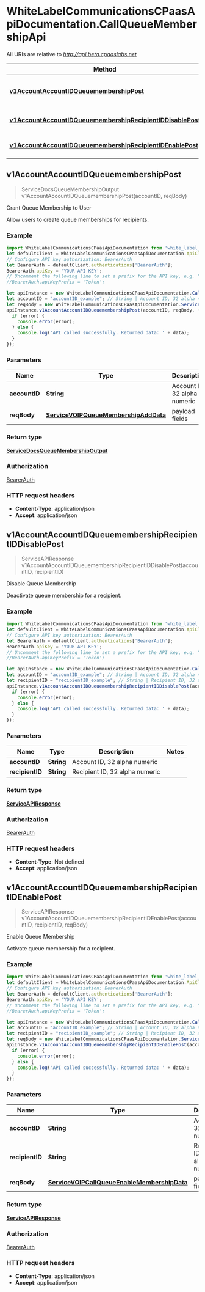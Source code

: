 # WhiteLabelCommunicationsCPaasApiDocumentation.CallQueueMembershipApi

All URIs are relative to *http://api.beta.cpaaslabs.net*

Method | HTTP request | Description
------------- | ------------- | -------------
[**v1AccountAccountIDQueuemembershipPost**](CallQueueMembershipApi.md#v1AccountAccountIDQueuemembershipPost) | **POST** /v1/account/{accountID}/queuemembership | Grant Queue Membership to User
[**v1AccountAccountIDQueuemembershipRecipientIDDisablePost**](CallQueueMembershipApi.md#v1AccountAccountIDQueuemembershipRecipientIDDisablePost) | **POST** /v1/account/{accountID}/queuemembership/{recipientID}/disable | Disable Queue Membership
[**v1AccountAccountIDQueuemembershipRecipientIDEnablePost**](CallQueueMembershipApi.md#v1AccountAccountIDQueuemembershipRecipientIDEnablePost) | **POST** /v1/account/{accountID}/queuemembership/{recipientID}/enable | Enable Queue Membership



## v1AccountAccountIDQueuemembershipPost

> ServiceDocsQueueMembershipOutput v1AccountAccountIDQueuemembershipPost(accountID, reqBody)

Grant Queue Membership to User

Allow users to create queue memberships for recipients.

### Example

```javascript
import WhiteLabelCommunicationsCPaasApiDocumentation from 'white_label_communications_c_paas_api_documentation';
let defaultClient = WhiteLabelCommunicationsCPaasApiDocumentation.ApiClient.instance;
// Configure API key authorization: BearerAuth
let BearerAuth = defaultClient.authentications['BearerAuth'];
BearerAuth.apiKey = 'YOUR API KEY';
// Uncomment the following line to set a prefix for the API key, e.g. "Token" (defaults to null)
//BearerAuth.apiKeyPrefix = 'Token';

let apiInstance = new WhiteLabelCommunicationsCPaasApiDocumentation.CallQueueMembershipApi();
let accountID = "accountID_example"; // String | Account ID, 32 alpha numeric
let reqBody = new WhiteLabelCommunicationsCPaasApiDocumentation.ServiceVOIPQueueMembershipAddData(); // ServiceVOIPQueueMembershipAddData | payload fields
apiInstance.v1AccountAccountIDQueuemembershipPost(accountID, reqBody, (error, data, response) => {
  if (error) {
    console.error(error);
  } else {
    console.log('API called successfully. Returned data: ' + data);
  }
});
```

### Parameters


Name | Type | Description  | Notes
------------- | ------------- | ------------- | -------------
 **accountID** | **String**| Account ID, 32 alpha numeric | 
 **reqBody** | [**ServiceVOIPQueueMembershipAddData**](ServiceVOIPQueueMembershipAddData.md)| payload fields | 

### Return type

[**ServiceDocsQueueMembershipOutput**](ServiceDocsQueueMembershipOutput.md)

### Authorization

[BearerAuth](../README.md#BearerAuth)

### HTTP request headers

- **Content-Type**: application/json
- **Accept**: application/json


## v1AccountAccountIDQueuemembershipRecipientIDDisablePost

> ServiceAPIResponse v1AccountAccountIDQueuemembershipRecipientIDDisablePost(accountID, recipientID)

Disable Queue Membership

Deactivate queue membership for a recipient.

### Example

```javascript
import WhiteLabelCommunicationsCPaasApiDocumentation from 'white_label_communications_c_paas_api_documentation';
let defaultClient = WhiteLabelCommunicationsCPaasApiDocumentation.ApiClient.instance;
// Configure API key authorization: BearerAuth
let BearerAuth = defaultClient.authentications['BearerAuth'];
BearerAuth.apiKey = 'YOUR API KEY';
// Uncomment the following line to set a prefix for the API key, e.g. "Token" (defaults to null)
//BearerAuth.apiKeyPrefix = 'Token';

let apiInstance = new WhiteLabelCommunicationsCPaasApiDocumentation.CallQueueMembershipApi();
let accountID = "accountID_example"; // String | Account ID, 32 alpha numeric
let recipientID = "recipientID_example"; // String | Recipient ID, 32 alpha numeric
apiInstance.v1AccountAccountIDQueuemembershipRecipientIDDisablePost(accountID, recipientID, (error, data, response) => {
  if (error) {
    console.error(error);
  } else {
    console.log('API called successfully. Returned data: ' + data);
  }
});
```

### Parameters


Name | Type | Description  | Notes
------------- | ------------- | ------------- | -------------
 **accountID** | **String**| Account ID, 32 alpha numeric | 
 **recipientID** | **String**| Recipient ID, 32 alpha numeric | 

### Return type

[**ServiceAPIResponse**](ServiceAPIResponse.md)

### Authorization

[BearerAuth](../README.md#BearerAuth)

### HTTP request headers

- **Content-Type**: Not defined
- **Accept**: application/json


## v1AccountAccountIDQueuemembershipRecipientIDEnablePost

> ServiceAPIResponse v1AccountAccountIDQueuemembershipRecipientIDEnablePost(accountID, recipientID, reqBody)

Enable Queue Membership

Activate queue membership for a recipient.

### Example

```javascript
import WhiteLabelCommunicationsCPaasApiDocumentation from 'white_label_communications_c_paas_api_documentation';
let defaultClient = WhiteLabelCommunicationsCPaasApiDocumentation.ApiClient.instance;
// Configure API key authorization: BearerAuth
let BearerAuth = defaultClient.authentications['BearerAuth'];
BearerAuth.apiKey = 'YOUR API KEY';
// Uncomment the following line to set a prefix for the API key, e.g. "Token" (defaults to null)
//BearerAuth.apiKeyPrefix = 'Token';

let apiInstance = new WhiteLabelCommunicationsCPaasApiDocumentation.CallQueueMembershipApi();
let accountID = "accountID_example"; // String | Account ID, 32 alpha numeric
let recipientID = "recipientID_example"; // String | Recipient ID, 32 alpha numeric
let reqBody = new WhiteLabelCommunicationsCPaasApiDocumentation.ServiceVOIPCallQueueEnableMembershipData(); // ServiceVOIPCallQueueEnableMembershipData | payload fields
apiInstance.v1AccountAccountIDQueuemembershipRecipientIDEnablePost(accountID, recipientID, reqBody, (error, data, response) => {
  if (error) {
    console.error(error);
  } else {
    console.log('API called successfully. Returned data: ' + data);
  }
});
```

### Parameters


Name | Type | Description  | Notes
------------- | ------------- | ------------- | -------------
 **accountID** | **String**| Account ID, 32 alpha numeric | 
 **recipientID** | **String**| Recipient ID, 32 alpha numeric | 
 **reqBody** | [**ServiceVOIPCallQueueEnableMembershipData**](ServiceVOIPCallQueueEnableMembershipData.md)| payload fields | 

### Return type

[**ServiceAPIResponse**](ServiceAPIResponse.md)

### Authorization

[BearerAuth](../README.md#BearerAuth)

### HTTP request headers

- **Content-Type**: application/json
- **Accept**: application/json

